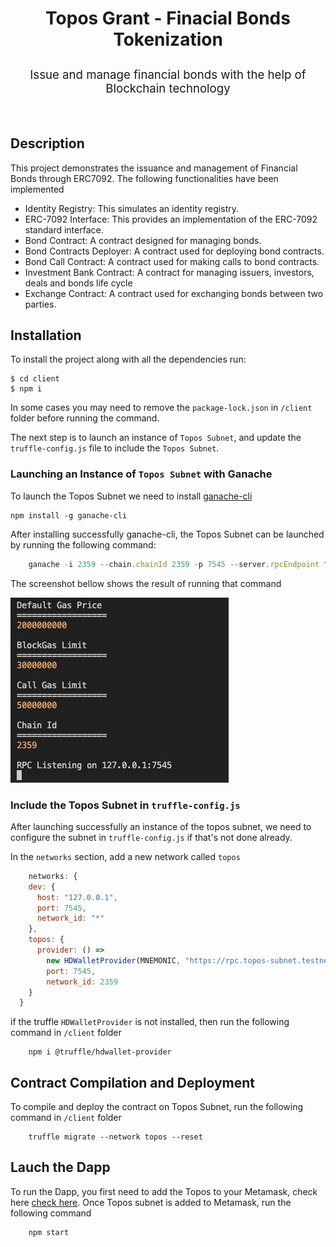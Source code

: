 <div align="center">
  <h3 style="font-size: 2em; font-weight: bolder">
        Topos Grant - Finacial Bonds Tokenization
  </h3>
  <p style="font-size: calc(10px + 0.9vmin)">
    Issue and manage financial bonds with the help of Blockchain technology
  </p>
</div>

<br>

## Description

This project demonstrates the issuance and management of Financial Bonds through ERC7092. The following functionalities have been implemented

- Identity Registry: This simulates an identity registry.
- ERC-7092 Interface: This provides an implementation of the ERC-7092 standard interface.
- Bond Contract: A contract designed for managing bonds.
- Bond Contracts Deployer: A contract used for deploying bond contracts.
- Bond Call Contract: A contract used for making calls to bond contracts.
- Investment Bank Contract: A contract for managing issuers, investors, deals and bonds life cycle
- Exchange Contract: A contract used for exchanging bonds between two parties.

## Installation

To install the project along with all the dependencies run:
```
$ cd client
$ npm i
```

In some cases you may need to remove the `package-lock.json` in `/client` folder before running the command.

The next step is to launch an instance of `Topos Subnet`, and update the `truffle-config.js` file to include the `Topos Subnet`.

### Launching an Instance of `Topos Subnet` with Ganache

To launch the Topos Subnet we need to install [ganache-cli](https://www.npmjs.com/package/ganache-cli)

```
npm install -g ganache-cli
```

After installing successfully ganache-cli, the Topos Subnet can be launched by running the following command:

```javascript
    ganache -i 2359 --chain.chainId 2359 -p 7545 --server.rpcEndpoint "https://rpc.topos-subnet.testnet-1.topos.technology" -m "YOUR_MNEMONIC"
```
The screenshot bellow shows the result of running that command

![RPC](https://github.com/Edoumou/T-Grant/blob/dev/client/assets/topos_sunet.jpeg "topos subnet launced")

### Include the Topos Subnet in `truffle-config.js`

After launching successfully an instance of the topos subnet, we need to configure the subnet in `truffle-config.js` if that's not done already.

In the `networks` section, add a new network called `topos`

```javascript
    networks: {
    dev: {
      host: "127.0.0.1",
      port: 7545,
      network_id: "*"
    },
    topos: {
      provider: () =>
        new HDWalletProvider(MNEMONIC, "https://rpc.topos-subnet.testnet-1.topos.technology"),
        port: 7545,
        network_id: 2359
    }
  }
```
if the truffle `HDWalletProvider` is not installed, then run the following command in `/client` folder

```
    npm i @truffle/hdwallet-provider
```

## Contract Compilation and Deployment

To compile and deploy the contract on Topos Subnet, run the following command in `/client` folder

```
    truffle migrate --network topos --reset
```

## Lauch the Dapp

To run the Dapp, you first need to add the Topos to your Metamask, check here [check here](https://docs.topos.technology/content/module-2/1-ERC20-Messaging.html). Once Topos subnet is added to Metamask, run the following command

```
    npm start
```
